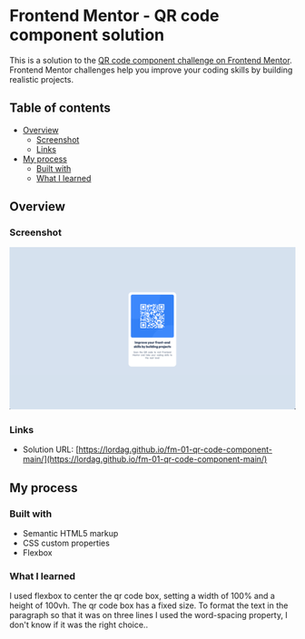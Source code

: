 # Frontend Mentor - QR code component solution

This is a solution to the [QR code component challenge on Frontend Mentor](https://www.frontendmentor.io/challenges/qr-code-component-iux_sIO_H). Frontend Mentor challenges help you improve your coding skills by building realistic projects. 

## Table of contents

- [Overview](#overview)
  - [Screenshot](#screenshot)
  - [Links](#links)
- [My process](#my-process)
  - [Built with](#built-with)
  - [What I learned](#what-i-learned)

## Overview

### Screenshot

![](./screenshot.png)

### Links

- Solution URL: [https://lordag.github.io/fm-01-qr-code-component-main/](https://lordag.github.io/fm-01-qr-code-component-main/)

## My process

### Built with

- Semantic HTML5 markup
- CSS custom properties
- Flexbox

### What I learned

I used flexbox to center the qr code box,
setting a width of 100% and a height of 100vh.
The qr code box has a fixed size.
To format the text in the paragraph so that it was on three lines I used the word-spacing property, I don't know if it was the right choice..


